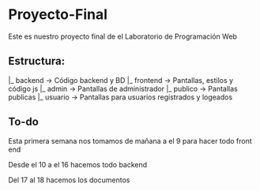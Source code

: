 # Proyecto-Final
Este es nuestro proyecto final de el Laboratorio de Programación Web

## Estructura:
|_ backend      -> Código backend y BD
|_ frontend     -> Pantallas, estilos y código js
  |_ admin      -> Pantallas de administrador
  |_ publico    -> Pantallas publicas
  |_ usuario    -> Pantallas para usuarios registrados y logeados

## To-do
Esta primera semana nos tomamos de mañana a el 9 para hacer todo front end

Desde el 10 a el 16 hacemos todo backend

Del 17 al 18 hacemos los documentos